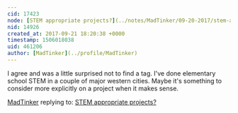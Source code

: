```yaml
---
cid: 17423
node: [STEM appropriate projects?](../notes/MadTinker/09-20-2017/stem-appropriate-projects)
nid: 14926
created_at: 2017-09-21 18:20:38 +0000
timestamp: 1506018038
uid: 461206
author: [MadTinker](../profile/MadTinker)
---
```


I agree and was a little surprised not to find a tag. I've done elementary school STEM in a couple of major western cities. Maybe it's something to consider more explicitly on a project when it makes sense. 

[MadTinker](../profile/MadTinker) replying to: [STEM appropriate projects?](../notes/MadTinker/09-20-2017/stem-appropriate-projects)

